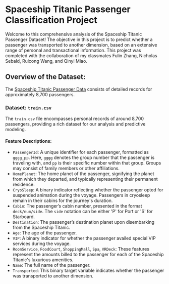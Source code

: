 # Spaceship Titanic Passenger Classification Project

Welcome to this comprehensive analysis of the Spaceship Titanic Passenger Dataset! The objective in this project is to predict whether a passenger was transported to another dimension, based on an extensive range of personal and transactional information. This project was completed with the collaboration of my classmates Fulin Zhang, Nicholas Sebald, Ruicong Wang, and Qinyi Miao. 

## Overview of the Dataset:

The [Spaceship Titanic Passenger Data](https://www.kaggle.com/competitions/spaceship-titanic/data) consists of detailed records for approximately 8,700 passengers.

### Dataset: `train.csv`

The `train.csv` file encompasses personal records of around 8,700 passengers, providing a rich dataset for our analysis and predictive modeling.

#### Feature Descriptions:

- `PassengerId`: A unique identifier for each passenger, formatted as `gggg_pp`. Here, `gggg` denotes the group number that the passenger is traveling with, and `pp` is their specific number within that group. Groups may consist of family members or other affiliations.
- `HomePlanet`: The home planet of the passenger, signifying the planet from which they departed, and typically representing their permanent residence.
- `CryoSleep`: A binary indicator reflecting whether the passenger opted for suspended animation during the voyage. Passengers in cryosleep remain in their cabins for the journey's duration.
- `Cabin`: The passenger’s cabin number, presented in the format `deck/num/side`. The `side` notation can be either 'P' for Port or 'S' for Starboard.
- `Destination`: The passenger’s destination planet upon disembarking from the Spaceship Titanic.
- `Age`: The age of the passenger.
- `VIP`: A binary indicator for whether the passenger availed special VIP services during the voyage.
- `RoomService`, `FoodCourt`, `ShoppingMall`, `Spa`, `VRDeck`: These features represent the amounts billed to the passenger for each of the Spaceship Titanic's luxurious amenities.
- `Name`: The full name of the passenger.
- `Transported`: This binary target variable indicates whether the passenger was transported to another dimension.
